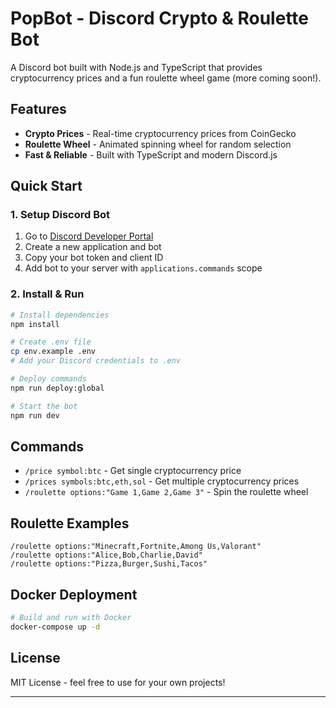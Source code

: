 # PopBot - Discord Crypto & Roulette Bot

A Discord bot built with Node.js and TypeScript that provides cryptocurrency prices and a fun roulette wheel game (more coming soon!).

## Features

- **Crypto Prices** - Real-time cryptocurrency prices from CoinGecko
- **Roulette Wheel** - Animated spinning wheel for random selection
- **Fast & Reliable** - Built with TypeScript and modern Discord.js

## Quick Start

### 1. Setup Discord Bot

1. Go to [Discord Developer Portal](https://discord.com/developers/applications)
2. Create a new application and bot
3. Copy your bot token and client ID
4. Add bot to your server with `applications.commands` scope

### 2. Install & Run

```bash
# Install dependencies
npm install

# Create .env file
cp env.example .env
# Add your Discord credentials to .env

# Deploy commands
npm run deploy:global

# Start the bot
npm run dev
```

## Commands

- `/price symbol:btc` - Get single cryptocurrency price
- `/prices symbols:btc,eth,sol` - Get multiple cryptocurrency prices
- `/roulette options:"Game 1,Game 2,Game 3"` - Spin the roulette wheel

## Roulette Examples

```
/roulette options:"Minecraft,Fortnite,Among Us,Valorant"
/roulette options:"Alice,Bob,Charlie,David"
/roulette options:"Pizza,Burger,Sushi,Tacos"
```

## Docker Deployment

```bash
# Build and run with Docker
docker-compose up -d
```

## License

MIT License - feel free to use for your own projects!

---
